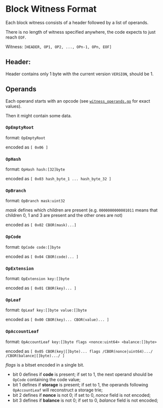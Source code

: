 # Block Witness Format

Each block witness consists of a header followed by a list of operands.

There is no length of witness specified anywhere, the code expects to just reach `EOF`.

Witness: `[HEADER, OP1, OP2, ..., OPn-1, OPn, EOF]`


## Header:

Header contains only 1 byte with the current version `VERSION`, should be 1.

## Operands

Each operand starts with an opcode (see [`witness_operands.go`](../../trie/witness_operands.go) for exact values).

Then it might contain some data.

### `OpEmptyRoot` 

format: `OpEmptyRoot` 

encoded as `[ 0x06 ]`

### `OpHash` 

format: `OpHash hash:[32]byte`

encoded as `[ 0x03 hash_byte_1 ... hash_byte_32 ]`

### `OpBranch`

format: `OpBranch mask:uint32`

*mask* defines which children are present 
(e.g. `0000000000001011` means that children 0, 1 and 3 are present and the other ones are not)

encoded as `[ 0x02 CBOR(mask)...]`

### `OpCode`

format: `OpCode code:[]byte`

encoded as `[ 0x04 CBOR(code)... ]`

### `OpExtension`
format: `OpExtension key:[]byte` 

encoded as `[ 0x01 CBOR(key)... ]`

### `OpLeaf`

format: `OpLeaf key:[]byte value:[]byte` 

encoded as `[ 0x00 CBOR(key)... CBOR(value)... ]`

### `OpAccountLeaf`

format: `OpAccountLeaf key:[]byte flags <nonce:uint64> <balance:[]byte>` 

encoded as `[ 0x05 CBOR(key|[]byte)... flags /CBOR(nonce|uint64).../ /CBOR(balance|[]byte).../ ]`
  
*flags* is a bitset encoded in a single bit.
* bit 0 defines if **code** is present; if set to 1, the next operand should be `OpCode` containing the code value;
* bit 1 defines if **storage** is present; if set to 1, the  operands following `OpAccountLeaf` will reconstruct a storage trie;
* bit 2 defines if **nonce** is not 0; if set to 0, *nonce* field is not encoded;
* bit 3 defines if **balance** is not 0; if set to 0, *balance* field is not encoded;

